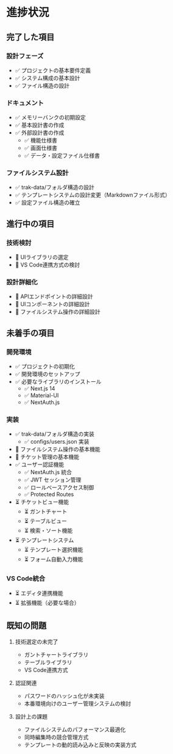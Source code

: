 # 進捗状況

## 完了した項目

### 設計フェーズ
- ✅ プロジェクトの基本要件定義
- ✅ システム構成の基本設計
- ✅ ファイル構造の設計

### ドキュメント
- ✅ メモリーバンクの初期設定
- ✅ 基本設計書の作成
- ✅ 外部設計書の作成
  - ✅ 機能仕様書
  - ✅ 画面仕様書
  - ✅ データ・設定ファイル仕様書

### ファイルシステム設計
- ✅ trak-data/フォルダ構造の設計
- ✅ テンプレートシステムの設計変更（Markdownファイル形式）
- ✅ 設定ファイル構造の確立

## 進行中の項目

### 技術検討
- 🔄 UIライブラリの選定
- 🔄 VS Code連携方式の検討

### 設計詳細化
- 🔄 APIエンドポイントの詳細設計
- 🔄 UIコンポーネントの詳細設計
- 🔄 ファイルシステム操作の詳細設計

## 未着手の項目

### 開発環境
- ✅ プロジェクトの初期化
- ✅ 開発環境のセットアップ
- ✅ 必要なライブラリのインストール
  - ✅ Next.js 14
  - ✅ Material-UI
  - ✅ NextAuth.js

### 実装
- ✅ trak-data/フォルダ構造の実装
  - ✅ configs/users.json 実装
- 🔄 ファイルシステム操作の基本機能
- 🔄 チケット管理の基本機能
- ✅ ユーザー認証機能
  - ✅ NextAuth.js 統合
  - ✅ JWT セッション管理
  - ✅ ロールベースアクセス制御
  - ✅ Protected Routes
- ⏳ チケットビュー機能
  - ⏳ ガントチャート
  - ⏳ テーブルビュー
  - ⏳ 検索・ソート機能
- ⏳ テンプレートシステム
  - ⏳ テンプレート選択機能
  - ⏳ フォーム自動入力機能

### VS Code統合
- ⏳ エディタ連携機能
- ⏳ 拡張機能（必要な場合）

## 既知の問題
1. 技術選定の未完了
   - ガントチャートライブラリ
   - テーブルライブラリ
   - VS Code連携方式

2. 認証関連
   - パスワードのハッシュ化が未実装
   - 本番環境向けのユーザー管理システムの検討

2. 設計上の課題
   - ファイルシステムのパフォーマンス最適化
   - 同時編集時の競合管理方式
   - テンプレートの動的読み込みと反映の実装方式
